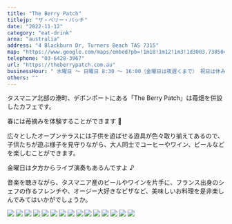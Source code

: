 ```yaml
---
title: "The Berry Patch"
titlejp: "ザ・ベリー・パッチ"
date: "2022-11-12"
category: "eat-drink"
area: "australia"
address: "4 Blackburn Dr, Turners Beach TAS 7315"
map: "https://www.google.com/maps/embed?pb=!1m18!1m12!1m3!1d3003.7385047495313!2d146.238375!3d-41.162057000000004!2m3!1f0!2f0!3f0!3m2!1i1024!2i768!4f13.1!3m3!1m2!1s0xaa7bcbff45c9d9cd%3A0xbff879cb93cfc4c8!2sTurners%20Beach%20Berry%20Patch!5e0!3m2!1sja!2sau!4v1669120503783!5m2!1sja!2sau"
telephone: "03-6428-3967"
url: "https://theberrypatch.com.au"
businessHour: " 水曜日 〜 日曜日 8:30 〜 16:00（金曜日は夜遅くまで）　祝日は休み"
others: ""
---
```


タスマニア北部の港町、デボンポートにある「The Berry Patch」は苺畑を併設したカフェです。

春には苺摘みを体験することができます 🍓

広々としたオープンテラスには子供を遊ばせる遊具が色々取り揃えてあるので、子供たちが遊ぶ様子を見守りながら、大人同士でコーヒーやワイン、ビールなどを楽しむことができます。

金曜日は夕方からライブ演奏もあるんですよ ♪

音楽を聴きながら、タスマニア産のビールやワインを片手に、フランス出身のシェフの作るフレンチや、オージー大好きなピザなど、美味しいお料理を是非楽しんでみてはいかがでしょうか。

![](../images/posts/1/1.webp)
![](../images/posts/1/2.webp)
![](../images/posts/1/3.webp)
![](../images/posts/1/4.webp)
![](../images/posts/1/5.webp)
![](../images/posts/1/6.webp)
![](../images/posts/1/7.webp)
![](../images/posts/1/8.webp)
![](../images/posts/1/9.webp)
![](../images/posts/1/10.webp)
![](../images/posts/1/11.webp)
![](../images/posts/1/12.webp)
![](../images/posts/1/13.webp)
![](../images/posts/1/14.webp)
![](../images/posts/1/15.webp)
